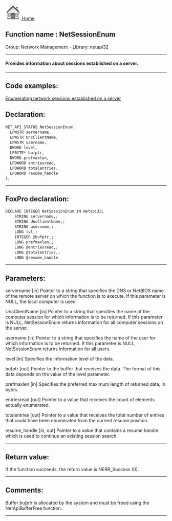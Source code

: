 [<img src="../../images/home.png"> Home ](https://github.com/VFPX/Win32API)  

## Function name : NetSessionEnum
Group: Network Management - Library: netapi32    
***  


#### Provides information about sessions established on a server.
***  


## Code examples:
[Enumerating network sessions established on a server](../../samples/sample_505.md)  

## Declaration:
```foxpro  
NET_API_STATUS NetSessionEnum(
  LPWSTR servername,
  LPWSTR UncClientName,
  LPWSTR username,
  DWORD level,
  LPBYTE* bufptr,
  DWORD prefmaxlen,
  LPDWORD entriesread,
  LPDWORD totalentries,
  LPDWORD resume_handle
);  
```  
***  


## FoxPro declaration:
```foxpro  
DECLARE INTEGER NetSessionEnum IN Netapi32;
	STRING servername,;
	STRING UncClientName,;
	STRING username,;
	LONG lvl,;
	INTEGER @bufptr,;
	LONG prefmaxlen,;
	LONG @entriesread,;
	LONG @totalentries,;
	LONG @resume_handle  
```  
***  


## Parameters:
servername 
[in] Pointer to a string that specifies the DNS or NetBIOS name of the remote server on which the function is to execute. If this parameter is NULL, the local computer is used.

UncClientName 
[in] Pointer to a string that specifies the name of the computer session for which information is to be returned. If this parameter is NULL, NetSessionEnum returns information for all computer sessions on the server. 

username 
[in] Pointer to a string that specifies the name of the user for which information is to be returned. If this parameter is NULL, NetSessionEnum returns information for all users. 

level 
[in] Specifies the information level of the data.

bufptr 
[out] Pointer to the buffer that receives the data. The format of this data depends on the value of the level parameter.

prefmaxlen 
[in] Specifies the preferred maximum length of returned data, in bytes. 

entriesread 
[out] Pointer to a value that receives the count of elements actually enumerated. 

totalentries 
[out] Pointer to a value that receives the total number of entries that could have been enumerated from the current resume position. 

resume_handle 
[in, out] Pointer to a value that contains a resume handle which is used to continue an existing session search.  
***  


## Return value:
If the function succeeds, the return value is NERR_Success (0).  
***  


## Comments:
Buffer <Em>bufptr</Em> is allocated by the system and must be freed using the NetApiBufferFree function.  
  
***  

